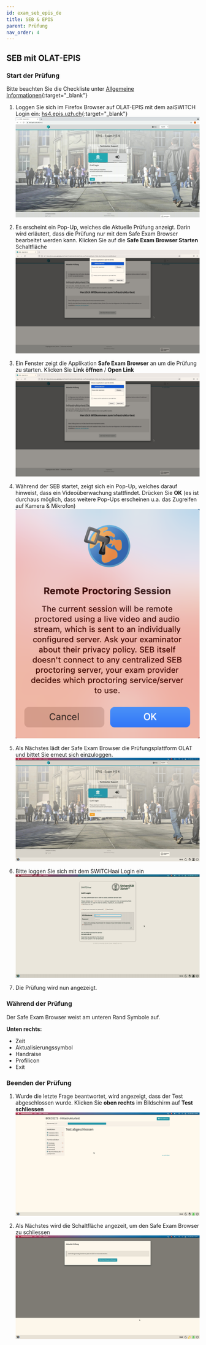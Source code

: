 ```yaml
---
id: exam_seb_epis_de
title: SEB & EPIS
parent: Prüfung
nav_order: 4
---
```


## SEB mit OLAT-EPIS

### Start der Prüfung

Bitte beachten Sie die Checkliste unter [Allgemeine Informationen](https://uzh-oec.github.io/seb/exam_general_de.html){:target="_blank"}

1. Loggen Sie sich im Firefox Browser auf OLAT-EPIS mit dem aaiSWITCH Login ein: [hs4.epis.uzh.ch](hs4.epis.uzh.ch){:target="_blank"}
[![SEB-OLAT-Login](assets/SEB_Olat_Login.png)](assets/SEB_Olat_Login.png)

1. Es erscheint ein Pop-Up, welches die Aktuelle Prüfung anzeigt. Darin wird erläutert, dass die Prüfung nur mit dem Safe Exam Browser bearbeitet werden kann. Klicken Sie auf die **Safe Exam Browser Starten** Schaltfläche
[![SEB-Epis-start-Mac](assets/SEB_Epis_exam_mac.png)](assets/SEB_Epis_exam_mac.png)

1. Ein Fenster zeigt die Applikation **Safe Exam Browser** an um die Prüfung zu starten. Klicken Sie **Link öffnen** / **Open Link**
[![SEB-Epis-Popup-Mac](assets/SEB_Epis_popup_mac.png)](assets/SEB_Epis_popup_mac.png)

1. Während der SEB startet, zeigt sich ein Pop-Up, welches darauf hinweist, dass ein Videoüberwachung stattfindet. Drücken Sie **OK**  (es ist durchaus möglich, dass weitere Pop-Ups erscheinen u.a. das Zugreifen auf Kamera & Mikrofon)
[![SEB-Epis-startSEB-Mac](assets/SEB_Epis_remoteproctoring_mac.png)](assets/SEB_Epis_remoteproctoring_mac.png)

1. Als Nächstes lädt der Safe Exam Browser die Prüfungsplattform OLAT und bittet Sie erneut sich einzuloggen. 
[![SEB-Epis-LoginOlatSEB-Mac](assets/SEB_Epis_LoginOlatSEB_mac.jpg)](assets/SEB_Epis_LoginOlatSEB_mac.jpg)

1. Bitte loggen Sie sich mit dem SWITCHaai Login ein
[![SEB-Epis-LoginOlatSEBAAI-Mac](assets/SEB_Epis_LoginOlatSEBAAI_mac.jpg)](assets/SEB_Epis_LoginOlatSEBAAI_mac.jpg)

1.  Die Prüfung wird nun angezeigt.


### Während der Prüfung

Der Safe Exam Browser weist am unteren Rand Symbole auf.

**Unten rechts:**
* Zeit
* Aktualisierungssymbol
* Handraise
* Profilicon
* Exit

### Beenden der Prüfung

1. Wurde die letzte Frage beantwortet, wird angezeigt, dass der Test abgeschlossen wurde. Klicken Sie **oben rechts** im Bildschirm auf **Test schliessen**
[![SEB-Epis-EndExam-Mac](assets/SEB_Epis_endexam_mac.jpg)](assets/SEB_Epis_endexam_mac.jpg)

1. Als Nächstes wird die Schaltfläche angezeit, um den Safe Exam Browser zu schliessen
[![SEB-Epis-EndSEB-Mac](assets/SEB_Epis_endSEB_mac.jpg)](assets/SEB_Epis_endSEB_mac.jpg)


